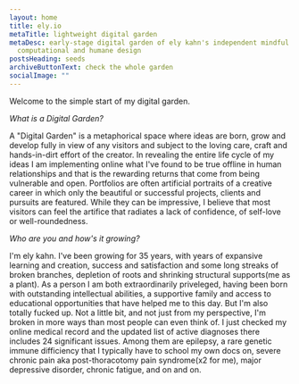 ```yaml
---
layout: home
title: ely.io
metaTitle: lightweight digital garden
metaDesc: early-stage digital garden of ely kahn's independent mindful
  computational and humane design
postsHeading: seeds
archiveButtonText: check the whole garden
socialImage: ""
---
```

Welcome to the simple start of my digital garden. 

*What is a Digital Garden?*

A "Digital Garden" is a metaphorical space where ideas are born, grow and develop fully in view of any visitors and subject to the loving care, craft and hands-in-dirt effort of the creator. In revealing the entire life cycle of my ideas I am implementing online what I've found to be true offline in human relationships and that is the rewarding returns that come from being vulnerable and open. Portfolios are often artificial portraits of a creative career in which only the beautiful or successful projects, clients and pursuits are featured. While they can be impressive, I believe that most visitors can feel the artifice that radiates a lack of confidence, of self-love or well-roundedness.

*Who are you and how's it growing?*

I'm ely kahn. I've been growing for 35 years, with years of expansive learning and creation, success and satisfaction and some long streaks of broken branches, depletion of roots and shrinking structural supports(me as a plant). As a person I am both extraordinarily priveleged, having been born with outstanding intellectual abilities, a supportive family and access to educational opportunities that have helped me to this day. But I'm also totally fucked up. Not a little bit, and not just from my perspective, I'm broken in more ways than most people can even think of. I just checked my online medical record and the updated list of active diagnoses there includes 24 significant issues. Among them are epilepsy, a rare genetic immune difficiency that I typically have to school my own docs on, severe chronic pain aka post-thoracotomy pain syndrome(x2 for me), major depressive disorder, chronic fatigue, and on and on.